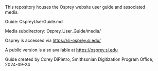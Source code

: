 This repository houses the Osprey website user guide and associated media. 

Guide: OspreyUserGuide.md

Media subdirectory: Osprey_User_Guide/media/

Osprey is accessed via https://si-osprey.si.edu/

A public version is also available at https://osprey.si.edu

Guide created by Corey DiPietro, Smithsonian Digitization Program Office, 2024-09-24
